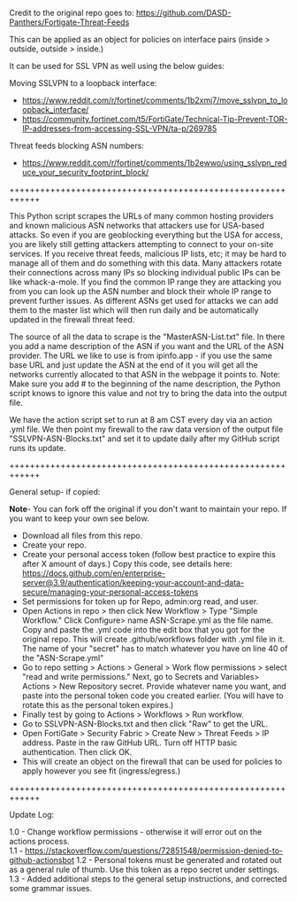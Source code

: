 Credit to the original repo goes to:  https://github.com/DASD-Panthers/Fortigate-Threat-Feeds

This can be applied as an object for policies on interface pairs (inside > outside, outside > inside.) 

It can be used for SSL VPN as well using the below guides:

Moving SSLVPN to a loopback interface:
- https://www.reddit.com/r/fortinet/comments/1b2xmj7/move_sslvpn_to_loopback_interface/
- https://community.fortinet.com/t5/FortiGate/Technical-Tip-Prevent-TOR-IP-addresses-from-accessing-SSL-VPN/ta-p/269785

Threat feeds blocking ASN numbers: 
- https://www.reddit.com/r/fortinet/comments/1b2ewwo/using_sslvpn_reduce_your_security_footprint_block/

++++++++++++++++++++++++++++++++++++++++++++++++++++++++++++

This Python script scrapes the URLs of many common hosting providers and known malicious ASN networks that attackers use for USA-based attacks. So even if you are geoblocking everything but the USA for access, you are likely still getting attackers attempting to connect to your on-site services. If you receive threat feeds, malicious IP lists, etc; it may be hard to manage all of them and do something with this data. Many attackers rotate their connections across many IPs so blocking individual public IPs can be like whack-a-mole.  If you find the common IP range they are attacking you from you can look up the ASN number and block their whole IP range to prevent further issues.  As different ASNs get used for attacks we can add them to the master list which will then run daily and be automatically updated in the firewall threat feed. 

The source of all the data to scrape is the "MasterASN-List.txt" file.  In there you add a name description of the ASN if you want and the URL of the ASN provider.  The URL we like to use is from ipinfo.app - if you use the same base URL and just update the ASN at the end of it you will get all the networks currently allocated to that ASN in the webpage it points to.  Note: Make sure you add # to the beginning of the name description, the Python script knows to ignore this value and not try to bring the data into the output file.  

We have the action script set to run at 8 am CST every day via an action .yml file.  We then point my firewall to the raw data version of the output file "SSLVPN-ASN-Blocks.txt" and set it to update daily after my GitHub script runs its update. 

++++++++++++++++++++++++++++++++++++++++++++++++++++++++++++

General setup- if copied:

**Note**- You can fork off the original if you don't want to maintain your repo. If you want to keep your own see below.
- Download all files from this repo.
- Create your repo.
- Create your personal access token (follow best practice to expire this after X amount of days.) Copy this code, see details here: https://docs.github.com/en/enterprise-server@3.9/authentication/keeping-your-account-and-data-secure/managing-your-personal-access-tokens
- Set permissions for token up for Repo, admin:org read, and user.
- Open Actions in repo > then click New Workflow > Type "Simple Workflow." Click Configure> name ASN-Scrape.yml as the file name. Copy and paste the .yml code into the edit box that you got for the original repo. This will create .github/workflows folder with .yml file in it. The name of your "secret" has to match whatever you have on line 40 of the "ASN-Scrape.yml"
- Go to repo setting > Actions > General > Work flow permissions > select "read and write permissions." Next, go to Secrets and Variables> Actions > New Repository secret. Provide whatever name you want, and paste into the personal token code you created earlier. (You will have to rotate this as the personal token expires.)
- Finally test by going to Actions > Workflows > Run workflow.
- Go to SSLVPN-ASN-Blocks.txt and then click "Raw" to get the URL.
- Open FortiGate > Security Fabric > Create New > Threat Feeds > IP address. Paste in the raw GitHub URL. Turn off HTTP basic authentication. Then click OK.
- This will create an object on the firewall that can be used for policies to apply however you see fit (ingress/egress.)

++++++++++++++++++++++++++++++++++++++++++++++++++++++++++++

Update Log:

1.0 - Change workflow permissions - otherwise it will error out on the actions process.  
1.1 - https://stackoverflow.com/questions/72851548/permission-denied-to-github-actionsbot
1.2 - Personal tokens must be generated and rotated out as a general rule of thumb. Use this token as a repo secret under settings.
1.3 - Added additional steps to the general setup instructions, and corrected some grammar issues.


